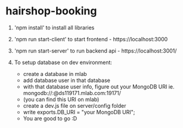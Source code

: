 # hairshop-booking

1. 'npm install' to install all libraries
2. 'npm run start-client' to start frontend - https://localhost:3000
3. 'npm run start-server' to run backend api - https://localhost:3001/

4. To setup database on dev environment: 
    - create a database in mlab
    - add database user in that database
    - with that database user info, figure out your MongoDB URI ie. mongodb://<dbuser>:<dbpassword>@ds119171.mlab.com:19171/<dbname>
    - (you can find this URI on mlab)
    - create a dev.js file on server/config folder
    - write exports.DB_URI = "your MongoDB URI";
    - You are good to go :D
